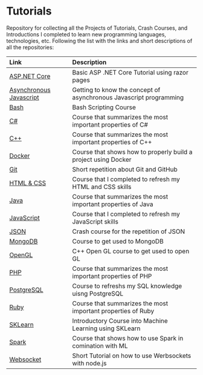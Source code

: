 # Tutorials
Repository for collecting all the Projects of Tutorials, Crash Courses, and Introductions I completed to learn new programming languages, technologies, etc. 
Following the list with the links and short descriptions of all the repositories:
 
| Link | Description |
|:-----|:------------|
| [ASP.NET Core](https://github.com/dastal/Tutorials/tree/main/ASP_dotNET_Core_Tutorial) | Basic ASP .NET Core Tutorial using razor pages |
| [Asynchronous Javascript](https://github.com/dastal/Tutorials/tree/main/Asynchronous_Javascript_Course) | Getting to know the concept of asynchronous Javascript programming |
| [Bash](https://github.com/dastal/Tutorials/tree/main/Bash_Scripting_Course) | Bash Scripting Course |
| [C#](https://github.com/dastal/Tutorials/tree/main/C_Sharp_Course) | Course that summarizes the most important properties of C# |
| [C++](https://github.com/dastal/Tutorials/tree/main/Cpp_Course) | Course that summarizes the most important properties of C++ |
| [Docker](https://github.com/dastal/Tutorials/tree/main/Docker_Course) | Course that shows how to properly build a project using Docker |
| [Git](https://github.com/dastal/Tutorials/tree/main/Git) | Short repetition about Git and GitHub |
| [HTML & CSS](https://github.com/dastal/Tutorials/tree/main/html5_css_refresher) | Course that I completed to refresh my HTML and CSS skills |
| [Java](https://github.com/dastal/Tutorials/tree/main/Java_Course) | Course that summarizes the most important properties of Java |
| [JavaScript](https://github.com/dastal/Tutorials/tree/main/Javascript_Refresher) | Course that I completed to refresh my JavaScript skills |
| [JSON](https://github.com/dastal/Tutorials/tree/main/JSON_Crash_Course) | Crash course for the repetition of JSON |
| [MongoDB](https://github.com/dastal/Tutorials/blob/main/Mongo_DB_Course) | Course to get used to MongoDB |
| [OpenGL](https://github.com/dastal/Tutorials/tree/main/Cpp_OpenGL_Course) | C++ Open GL course to get used to open GL |
| [PHP](https://github.com/dastal/Tutorials/tree/main/php_Course) | Course that summarizes the most important properties of PHP |
| [PostgreSQL](https://github.com/dastal/Tutorials/tree/main/PostgreSQL_Course) | Course to refreshs my SQL knowledge uisng PostgreSQL |
| [Ruby](https://github.com/dastal/Tutorials/tree/main/Ruby_Course) | Course that summarizes the most important properties of Ruby |
| [SKLearn](https://github.com/dastal/Tutorials/tree/main/SKlearn_Tutorial) | Introductory Course into Machine Learning using SKLearn |
| [Spark](https://github.com/dastal/Tutorials/tree/main/Spark_Course) | Course that shows how to use Spark in comination with ML |
| [Websocket](https://github.com/dastal/Tutorials/tree/main/Websocket_Tutorial) | Short Tutorial on how to use Werbsockets with node.js |
